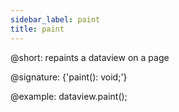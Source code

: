 ```yaml
---
sidebar_label: paint
title: paint
---          
```


@short: repaints a dataview on a page

@signature: {'paint(): void;'}

@example:
dataview.paint();


